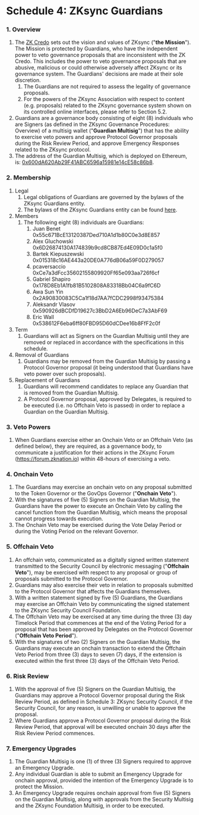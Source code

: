 # Schedule 4: ZKsync Guardians

### 1. Overview

1. The [ZK Credo](https://github.com/zksync/credo) sets out the vision and values of ZKsync ("**the Mission**"). The Mission is protected by Guardians, who have the independent power to veto governance proposals that are inconsistent with the ZK Credo. This includes the power to veto governance proposals that are abusive, malicious or could otherwise adversely affect ZKsync or its governance system. The Guardians' decisions are made at their sole discretion.&#x20;
   1. The Guardians are not required to assess the legality of governance proposals.
   2. For the powers of the ZKsync Association with respect to content (e.g. proposals) related to the ZKsync governance system shown on its controlled online interfaces, please refer to Section 5.2.
2. Guardians are a governance body consisting of eight (8) individuals who are Signers (as defined in the ZKsync Governance Procedures: Overview) of a multisig wallet ("**Guardian Multisig**") that has the ability to exercise veto powers and approve Protocol Governor proposals during the Risk Review Period, and approve Emergency Responses related to the ZKsync protocol.
3. The address of the Guardian Multisig, which is deployed on Ethereum, is: [0x600dA620Ab29F41ABC6596a15981e14cE58c86b8](https://etherscan.io/address/0x600dA620Ab29F41ABC6596a15981e14cE58c86b8).

### 2. Membership&#x20;

1. Legal
   1. Legal obligations of Guardians are governed by the bylaws of the ZKsync Guardians entity.
   2. The bylaws of the ZKsync Guardians entity can be found [here](https://drive.google.com/file/d/1D_xkc1YeB46x1r8MnN2Sy-_1CurqP7y3/view?usp=sharing).
2. Members
   1. The following eight (8) individuals are Guardians:
      1. Juan Benet \
         0x55c671BcE13120387Ded710A1d1b80C0e3d8E857
      2. Alex Gluchowski \
         0x6D26874130A174839b9cd8CB87Ed4E09D0c1a5f0
      3. Bartek Kiepuszewski \
         0x015318c16AE443a20DE0A776dB06a59F0D279057
      4. pcaversaccio \
         0xCe7a3dFcc35602155809920Ff65e093aa726f6cf
      5. Gabriel Shapiro \
         0x178D8Eb1A1fb81B5102808A83318Bb04C6a9fC6D
      6. Awa Sun Yin \
         0x2A90830083C5Ca1f18d7AA7fCDC2998f93475384
      7. Aleksandr Vlasov \
         0x590926dBCDfD19627c3BbD2A6Eb96DeC7a3AbF69
      8. Eric Wall \
         0x538612F6eba6ff80FBD95D60dCDee16b8FfF2c0f
3. Term
   1. Guardians will act as Signers on the Guardian Multisig until they are removed or replaced in accordance with the specifications in this schedule.&#x20;
4. Removal of Guardians&#x20;
   1. Guardians may be removed from the Guardian Multisig by passing a Protocol Governor proposal (it being understood that Guardians have veto power over such proposals).
5. Replacement of Guardians
   1. Guardians will recommend candidates to replace any Guardian that is removed from the Guardian Multisig.
   2. A Protocol Governor proposal, approved by Delegates, is required to be executed (i.e. no Offchain Veto is passed) in order to replace a Guardian on the Guardian Multisig.&#x20;

### 3. Veto Powers

1. When Guardians exercise either an Onchain Veto or an Offchain Veto (as defined below), they are required, as a governance body, to communicate a justification for their actions in the ZKsync Forum (https://forum.zknation.io) within 48-hours of exercising a veto.&#x20;

### 4. Onchain Veto&#x20;

1. The Guardians may exercise an onchain veto on any proposal submitted to the Token Governor or the GovOps Governor ("**Onchain Veto**").
2. With the signatures of five (5) Signers on the Guardian Multisig, the Guardians have the power to execute an Onchain Veto by calling the cancel function from the Guardian Multisig, which means the proposal cannot progress towards execution.
3. The Onchain Veto may be exercised during the Vote Delay Period or during the Voting Period on the relevant Governor.

### 5. Offchain Veto

1. An offchain veto, communicated as a digitally signed written statement transmitted to the Security Council by electronic messaging ("**Offchain** **Veto**"), may be exercised with respect to any proposal or group of proposals submitted to the Protocol Governor.&#x20;
2. Guardians may also exercise their veto in relation to proposals submitted to the Protocol Governor that affects the Guardians themselves.
3. With a written statement signed by five (5) Guardians, the Guardians may exercise an Offchain Veto by communicating the signed statement to the ZKsync Security Council Foundation.
4. The Offchain Veto may be exercised at any time during the three (3) day Timelock Period that commences at the end of the Voting Period for a proposal that has been approved by Delegates on the Protocol Governor ("**Offchain Veto Period**").
5. With the signatures of two (2) Signers on the Guardian Multisig, the Guardians may execute an onchain transaction to extend the Offchain Veto Period from three (3) days to seven (7) days, if the extension is executed within the first three (3) days of the Offchain Veto Period.

### 6. Risk Review

1. With the approval of five (5) Signers on the Guardian Multisig, the Guardians may approve a Protocol Governor proposal during the Risk Review Period, as defined in Schedule 3: ZKsync Security Council, if the Security Council, for any reason, is unwilling or unable to approve the proposal.
2. Where Guardians approve a Protocol Governor proposal during the Risk Review Period, that approval will be executed onchain 30 days after the Risk Review Period commences.

### 7. Emergency Upgrades

1. The Guardian Multisig is one (1) of three (3) Signers required to approve an Emergency Upgrade.&#x20;
2. Any individual Guardian is able to submit an Emergency Upgrade for onchain approval, provided the intention of the Emergency Upgrade is to protect the Mission.&#x20;
3. An Emergency Upgrade requires onchain approval from five (5) Signers on the Guardian Multisig, along with approvals from the Security Multisig and the ZKsync Foundation Multisig, in order to be executed.&#x20;

